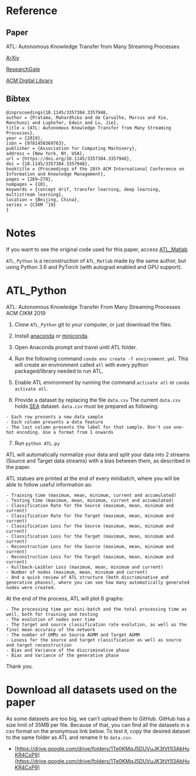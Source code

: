 # Reference

## Paper

ATL: Autonomous Knowledge Transfer from Many Streaming Processes

[ArXiv](https://arxiv.org/abs/1910.03434)

[ResearchGate](https://www.researchgate.net/publication/336361712_ATL_Autonomous_Knowledge_Transfer_from_Many_Streaming_Processes)

[ACM Digital Library](https://dl.acm.org/action/doSearch?AllField=ATL&expand=all&ConceptID=119445)

## Bibtex

```
@inproceedings{10.1145/3357384.3357948,
author = {Pratama, Mahardhika and de Carvalho, Marcus and Xie, Renchunzi and Lughofer, Edwin and Lu, Jie},
title = {ATL: Autonomous Knowledge Transfer from Many Streaming Processes},
year = {2019},
isbn = {9781450369763},
publisher = {Association for Computing Machinery},
address = {New York, NY, USA},
url = {https://doi.org/10.1145/3357384.3357948},
doi = {10.1145/3357384.3357948},
booktitle = {Proceedings of the 28th ACM International Conference on Information and Knowledge Management},
pages = {269–278},
numpages = {10},
keywords = {concept drif, transfer learning, deep learning, multistream learning},
location = {Beijing, China},
series = {CIKM ’19}
}
```

# Notes

If you want to see the original code used for this paper, access [ATL_Matlab](https://github.com/Ivsucram/ATL_Matlab)

`ATL_Python` is a reconstruction of `ATL_Matlab` made by the same author, but using Python 3.6 and PyTorch (with autograd enabled and GPU support).

# ATL_Python

ATL: Autonomous Knowledge Transfer From Many Streaming Processes
ACM CIKM 2019

1. Clone `ATL_Python` git to your computer, or just download the files.

2. Install [anaconda](https://www.anaconda.com/) or [miniconda](https://docs.conda.io/en/latest/miniconda.html).

3. Open Anaconda prompt and travel until ATL folder.

4. Run the following command `conda env create -f environment.yml`. This will create an environment called `atl` with every python packaged/library needed to run ATL.

5. Enable ATL environment by running the command `activate atl` or `conda activate atl`. 

6. Provide a dataset by replacing the file `data.csv`
The current `data.csv` holds [SEA](https://www.researchgate.net/publication/221653408_A_Streaming_Ensemble_Algorithm_SEA_for_Large-Scale_Classification) dataset.
`data.csv` must be prepared as following:

```
- Each row presents a new data sample
- Each column presents a data feature
- The last column presents the label for that sample. Don't use one-hot encoding. Use a format from 1 onwards
```

7. Run `python ATL.py`

ATL will automatically normalize your data and split your data into 2 streams (Source and Target data streams) with a bias between them, as described in the paper.

ATL statues are printed at the end of every minibatch, where you will be able to follow useful information as:

```
- Training time (maximum, mean, minimum, current and accumulated)
- Testing time (maximum, mean, minimum, current and accumulated)
- Classification Rate for the Source (maximum, mean, minimum and current)
- Classification Rate for the Target (maximum, mean, minimum and current)
- Classification Loss for the Source (maximum, mean, minimum and current)
- Classification Loss for the Target (maximum, mean, minimum and current)
- Reconstruction Loss for the Source (maximum, mean, minimum and current)
- Reconstruction Loss for the Target (maximum, mean, minimum and current)
- Kullback-Leibler Loss (maximum, mean, minimum and current)
- Number of nodes (maximum, mean, minimum and current)
- And a quick review of ATL structure (both discriminative and generative phases), where you can see how many automatically generated nodes were created.
```

At the end of the process, ATL will plot 6 graphs:

```
- The processing time per mini-batch and the total processing time as well, both for training and testing
- The evolution of nodes over time
- The target and source classification rate evolution, as well as the final mean accuracy of the network 
- The number of GMMs on Source AGMM and Target AGMM
- Losess for the source and target classification as well as source and target reconstruction
- Bias and Variance of the discriminative phase
- Bias and Variance of the generative phase
```

Thank you.

# Download all datasets used on the paper

As some datasets are too big, we can't upload them to GitHub. GitHub has a size limit of 35MB per file. Because of that, you can find all the datasets in a csv format on the anonymous link below. To test it, copy the desired dataset to the same folder as ATL and rename it to `data.csv`.

- [https://drive.google.com/drive/folders/1Te0KMqJ5DUVuJK3tVt1l3AbHuKR4CxP9](https://drive.google.com/drive/folders/1Te0KMqJ5DUVuJK3tVt1l3AbHuKR4CxP9)



